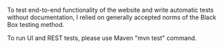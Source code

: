 To test end-to-end functionality of the website and write automatic tests without documentation, I relied on generally accepted norms of the Black Box testing method.
 
To run UI and REST tests, please use Maven "mvn test" command.